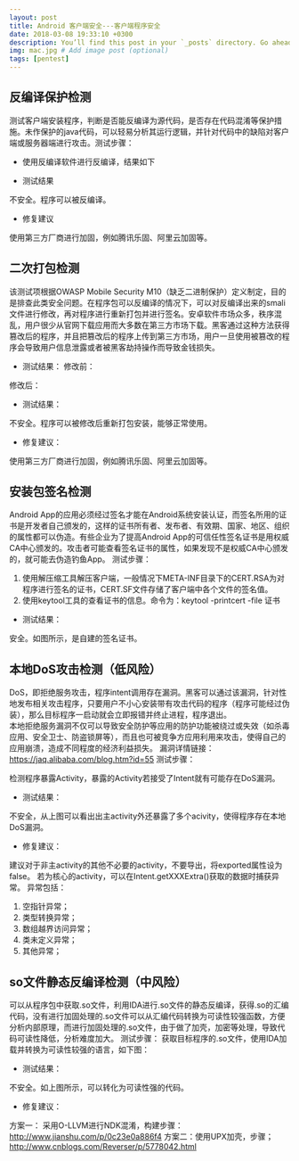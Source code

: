 ```yaml
---
layout: post
title: Android 客户端安全---客户端程序安全
date: 2018-03-08 19:33:10 +0300
description: You’ll find this post in your `_posts` directory. Go ahead and edit it and re-build the site to see your changes. # Add post description (optional)
img: mac.jpg # Add image post (optional)
tags: [pentest]
---
```


## 反编译保护检测

测试客户端安装程序，判断是否能反编译为源代码，是否存在代码混淆等保护措施。未作保护的java代码，可以轻易分析其运行逻辑，并针对代码中的缺陷对客户端或服务器端进行攻击。测试步骤：

- 使用反编译软件进行反编译，结果如下



- 测试结果

不安全。程序可以被反编译。

- 修复建议

使用第三方厂商进行加固，例如腾讯乐固、阿里云加固等。

## 二次打包检测

该测试项根据OWASP Mobile Security M10（缺乏二进制保护）定义制定，目的是排查此类安全问题。在程序包可以反编译的情况下，可以对反编译出来的smali文件进行修改，再对程序进行重新打包并进行签名。安卓软件市场众多，秩序混乱，用户很少从官网下载应用而大多数在第三方市场下载。黑客通过这种方法获得篡改后的程序，并且把篡改后的程序上传到第三方市场，用户一旦使用被篡改的程序会导致用户信息泄露或者被黑客劫持操作而导致金钱损失。


- 测试结果：
修改前：
 
修改后：
 


- 测试结果：


不安全。程序可以被修改后重新打包安装，能够正常使用。


- 修复建议：


使用第三方厂商进行加固，例如腾讯乐固、阿里云加固等。


## 安装包签名检测

Android App的应用必须经过签名才能在Android系统安装认证，而签名所用的证书是开发者自己颁发的，这样的证书所有者、发布者、有效期、国家、地区、组织的属性都可以伪造。有些企业为了提高Android App的可信任性签名证书是用权威CA中心颁发的。攻击者可能查看签名证书的属性，如果发现不是权威CA中心颁发的，就可能去伪造钓鱼App。
测试步骤：


1. 使用解压缩工具解压客户端，一般情况下META-INF目录下的CERT.RSA为对程序进行签名的证书，CERT.SF文件存储了客户端中各个文件的签名值。
2. 使用keytool工具的查看证书的信息。命令为：keytool -printcert -file 证书

- 测试结果：


安全。如图所示，是自建的签名证书。

## 本地DoS攻击检测（低风险）
DoS，即拒绝服务攻击，程序intent调用存在漏洞。黑客可以通过该漏洞，针对性地发布相关攻击程序，只要用户不小心安装带有攻击代码的程序（程序可能经过伪装），那么目标程序一启动就会立即报错并终止进程，程序退出。      
本地拒绝服务漏洞不仅可以导致安全防护等应用的防护功能被绕过或失效（如杀毒应用、安全卫士、防盗锁屏等），而且也可被竞争方应用利用来攻击，使得自己的应用崩溃，造成不同程度的经济利益损失。
漏洞详情链接：https://jaq.alibaba.com/blog.htm?id=55 
测试步骤：

检测程序暴露Activity，暴露的Activity若接受了Intent就有可能存在DoS漏洞。
 


- 测试结果：

不安全，从上图可以看出出主activity外还暴露了多个acivity，使得程序存在本地DoS漏洞。


- 修复建议：


建议对于非主activity的其他不必要的activity，不要导出，将exported属性设为false。 
若为核心的activity，可以在Intent.getXXXExtra()获取的数据时捕获异常。
异常包括：
1) 空指针异常；
2) 类型转换异常；
3) 数组越界访问异常；
4) 类未定义异常；
5) 其他异常；
## so文件静态反编译检测（中风险）
可以从程序包中获取.so文件，利用IDA进行.so文件的静态反编译，获得.so的汇编代码，没有进行加固处理的.so文件可以从汇编代码转换为可读性较强函数，方便分析内部原理，而进行加固处理的.so文件，由于做了加壳，加密等处理，导致代码可读性降低，分析难度加大。
测试步骤：
	获取目标程序的.so文件，使用IDA加载并转换为可读性较强的语言，如下图：
 


- 测试结果：


不安全。如上图所示，可以转化为可读性强的代码。


- 修复建议：


方案一： 采用O-LLVM进行NDK混淆，构建步骤：http://www.jianshu.com/p/0c23e0a886f4 
方案二：使用UPX加壳，步骤；http://www.cnblogs.com/Reverser/p/5778042.html 

